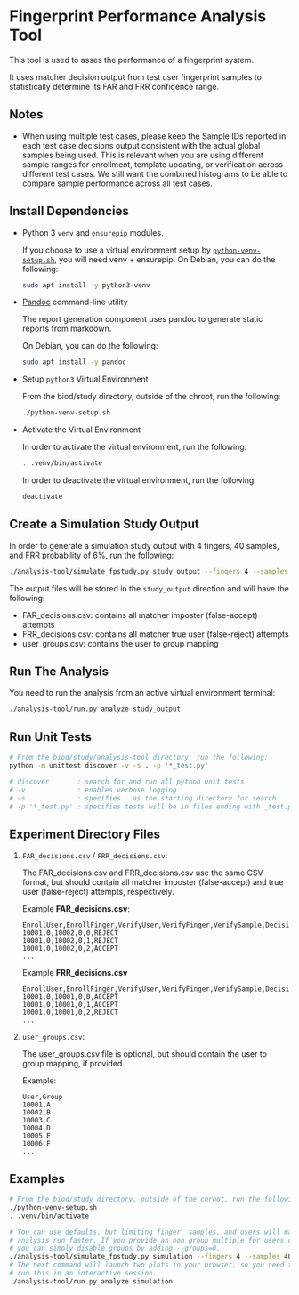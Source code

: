 # Fingerprint Performance Analysis Tool

This tool is used to asses the performance of a fingerprint system.

It uses matcher decision output from test user fingerprint samples to
statistically determine its FAR and FRR confidence range.

## Notes

*   When using multiple test cases, please keep the Sample IDs reported in each
    test case decisions output consistent with the actual global samples being
    used. This is relevant when you are using different sample ranges for
    enrollment, template updating, or verification across different test cases.
    We still want the combined histograms to be able to compare sample
    performance across all test cases.

## Install Dependencies

*   Python 3 `venv` and `ensurepip` modules.

    If you choose to use a virtual environment setup by [`python-venv-setup.sh`](../python-venv-setup.sh), you will need venv + ensurepip.
    On Debian, you can do the following:

    ```bash
    sudo apt install -y python3-venv
    ```

*   [Pandoc](https://pandoc.org/) command-line utility

    The report generation component uses pandoc to generate static reports from markdown.

    On Debian, you can do the following:

    ```bash
    sudo apt install -y pandoc
    ```

*   Setup `python3` Virtual Environment

    From the biod/study directory, outside of the chroot, run the following:

    ```bash
    ./python-venv-setup.sh
    ```

*   Activate the Virtual Environment

    In order to activate the virtual environment, run the following:

    ```bash
    . .venv/bin/activate
    ```

    In order to deactivate the virtual environment, run the following:

    ```bash
    deactivate
    ```
## Create a Simulation Study Output

In order to generate a simulation study output with 4 fingers, 40 samples, and FRR probability of 6%, run the following:

```bash
./analysis-tool/simulate_fpstudy.py study_output --fingers 4 --samples 40 --frr_prob_percent 6
```

The output files will be stored in the `study_output` direction and will have the following:

*   FAR_decisions.csv: contains all matcher imposter (false-accept) attempts
*   FRR_decisions.csv: contains all matcher true user (false-reject) attempts
*   user_groups.csv: contains the user to group mapping

## Run The Analysis

You need to run the analysis from an active virtual environment terminal:

```bash
./analysis-tool/run.py analyze study_output
```

## Run Unit Tests

```bash
# From the biod/study/analysis-tool directory, run the following:
python -m unittest discover -v -s . -p '*_test.py'

# discover       : search for and run all python unit tests
# -v             : enables verbose logging
# -s .           : specifies . as the starting directory for search
# -p '*_test.py' : specifies tests will be in files ending with _test.py
```

## Experiment Directory Files

1.  `FAR_decisions.csv` / `FRR_decisions.csv`:

    The FAR_decisions.csv and FRR_decisions.csv use the same CSV format, but
    should contain all matcher imposter (false-accept) and true user
    (false-reject) attempts, respectively.

    Example **FAR_decisions.csv**:

    ```csv
    EnrollUser,EnrollFinger,VerifyUser,VerifyFinger,VerifySample,Decision
    10001,0,10002,0,0,REJECT
    10001,0,10002,0,1,REJECT
    10001,0,10002,0,2,ACCEPT
    ...
    ```

    Example **FRR_decisions.csv**

    ```csv
    EnrollUser,EnrollFinger,VerifyUser,VerifyFinger,VerifySample,Decision
    10001,0,10001,0,0,ACCEPT
    10001,0,10001,0,1,ACCEPT
    10001,0,10001,0,2,REJECT
    ...
    ```

1.  `user_groups.csv`:

    The user_groups.csv file is optional, but should contain the user to group
    mapping, if provided.

    Example:

    ```csv
    User,Group
    10001,A
    10002,B
    10003,C
    10004,D
    10005,E
    10006,F
    ...
    ```

## Examples

```bash
# From the biod/study directory, outside of the chroot, run the following:
./python-venv-setup.sh
. .venv/bin/activate

# You can use defaults, but limiting finger, samples, and users will make the
# analysis run faster. If you provide an non group multiple for users count,
# you can simply disable groups by adding --groups=0.
./analysis-tool/simulate_fpstudy.py simulation --fingers 4 --samples 40 --frr_prob_percent 6
# The next command will launch two plots in your browser, so you need to
# run this in an interactive session.
./analysis-tool/run.py analyze simulation
```
